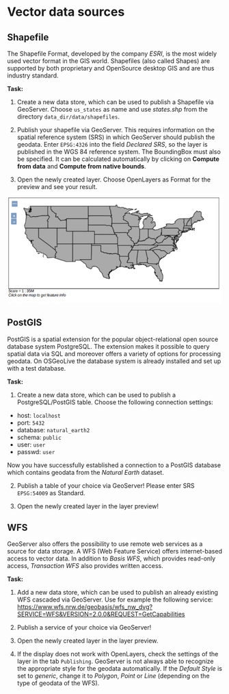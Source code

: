 # Vector data sources

## Shapefile

The Shapefile Format, developed by the company *ESRI*, is the most widely used vector format in the GIS world.
Shapefiles (also called Shapes) are supported by both proprietary and OpenSource desktop GIS and are thus industry standard.

**Task:**

1. Create a new data store, which can be used to publish a Shapefile via GeoServer. Choose `us_states`
as name and use *states.shp* from the directory `data_dir/data/shapefiles`.

2. Publish your shapefile via GeoServer. This requires information on the spatial reference system (SRS) in which GeoServer should publish the geodata. Enter `EPSG:4326` into the field *Declared SRS*, so the layer is published in the WGS 84 reference system. The BoundingBox must also be specified. It can be calculated automatically by clicking on **Compute from data** and **Compute from native bounds**.

3. Open the newly created layer. Choose OpenLayers as Format for the preview and see your result.

![Your first Shapefile published with GeoServer.](../../assets/vector1.png)

## PostGIS

PostGIS is a spatial extension for the popular object-relational open source database system PostgreSQL.
The extension makes it possible to query spatial data via SQL and moreover offers a variety of options for processing geodata.
On OSGeoLive the database system is already installed and set up with a test database.

**Task:**

1. Create a new data store, which can be used to publish a PostgreSQL/PostGIS table. Choose the following connection settings:

  * host: <code>localhost</code>
  * port: <code>5432</code>
  * database: <code>natural_earth2</code>
  * schema: <code>public</code>
  * user: <code>user</code>
  * passwd: <code>user</code>

  Now you have successfully established a connection to a PostGIS database which contains geodata from the *Natural Earth* dataset.

2. Publish a table of your choice via GeoServer! Please enter SRS `EPSG:54009` as Standard.

3. Open the newly created layer in the layer preview!

## WFS

GeoServer also offers the possibility to use remote web services as a source for data storage.
A WFS (Web Feature Service) offers internet-based access to vector data. In addition to *Basis WFS*, which provides read-only access, *Transaction WFS* also provides written access.

**Task:**

1. Add a new data store, which can be used to publish an already existing WFS cascaded via GeoServer. Use for example
the following service: https://www.wfs.nrw.de/geobasis/wfs_nw_dvg?SERVICE=WFS&VERSION=2.0.0&REQUEST=GetCapabilities

2. Publish a service of your choice via GeoServer!

3. Open the newly created layer in the layer preview.

4. If the display does not work with OpenLayers, check the settings of the layer in the tab `Publishing`.
GeoServer is not always able to recognize the appropriate style for the geodata automatically.  If the *Default Style*
is set to *generic*, change it to *Polygon*, *Point* or *Line* (depending on the type of geodata of the WFS).
